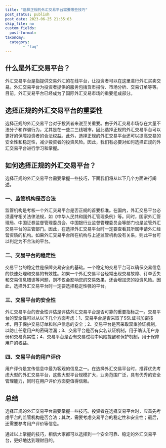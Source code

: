 ```yaml
---
title: "选择正规的外汇交易平台需要哪些技巧"
post_status: publish
post_date: 2023-06-25 21:35:03
skip_file: no
custom_fields: 
  post-format: 
taxonomy:
  category:
        - "faq"
---
```


## 什么是外汇交易平台？

外汇交易平台是指提供交易外汇的在线平台，让投资者可以在这里进行外汇买卖交易。外汇交易平台为投资者提供的服务包括货币报价、市场分析、交易订单等等。目前，外汇交易平台已经成为了国际外汇交易市场的重要组成部分。

## 选择正规的外汇交易平台的重要性

选择正规的外汇交易平台对于投资者来说至关重要。由于外汇交易市场存在大量不法分子和诈骗行为，尤其是在一些二三线城市，因此选择正规的外汇交易平台可以更好的保障投资者的合法权益。此外，选择正规的外汇交易平台还可以提高交易的安全性和稳定性，减少投资者的投资风险。因此，我们有必要对如何选择正规的外汇交易平台进行学习和掌握。

## 如何选择正规的外汇交易平台？

选择正规的外汇交易平台需要掌握一些技巧，下面我们将从以下几个方面进行阐述。

### 一、监管机构是否合法

监管机构是考核一个外汇交易平台是否正规的首要标准。在国内，外汇交易平台必须遵守相关法律法规，如《中华人民共和国外汇管理条例》等。同时，国家外汇管理局、中国证券监督管理委员会、中国银行业监督管理委员会等部门也是监管外汇交易平台的主管部门。因此，在选择外汇交易平台时一定要查看其所属申请外汇经营资质的机构。如果外汇交易平台所在机构与上述监管机构没有关系，则此平台可以判定为不合法的平台。

### 二、交易平台的稳定性

交易平台的稳定性是保障交易安全的基础。一个稳定的交易平台可以确保交易信息的快速处理和交易的有效性。如果一个外汇交易平台经常出现交易故障、订单丢失和交易信息错误等问题，则不仅会影响您的交易效果，还会增加您的投资风险。因此，选择外汇交易平台时一定要选择稳定性强的平台。

### 三、交易平台的安全性

外汇交易平台的安全性评估是评估外汇交易平台是否可靠的重要指标之一。交易平台的安全性可以从以下几个方面考虑：1、交易平台是否采取了SSL证书加密技术，用于保护交易订单和账户信息的安全；2、交易平台是否采取双重验证机制，以防止任意用户的密码泄漏；3、交易平台是否有实名认证机制，用于确认用户身份和交易真实性；4、交易平台是否有交易过程中风险提醒和保护机制，用于保障用户的权益。

### 四、交易平台的用户评价

用户评价是宣传信息中最为客观的信息之一。在选择外汇交易平台时，推荐优先考虑大型的外汇交易平台，这些大型平台规模扩大，业务范围广泛，具有优秀的安全管理能力，同时在用户评价方面更值得信赖。

## 总结

选择正规的外汇交易平台需要掌握一些技巧。投资者在选择交易平台时，应首先考虑平台的监管机构是否合法；其次，需要考虑交易平台的稳定性和安全性；最后，还需要参考用户评价等信息。

通过以上掌握的技巧，相信大家都可以选择到一个安全可靠、稳定的外汇交易平台，更好地达到理财目的。
